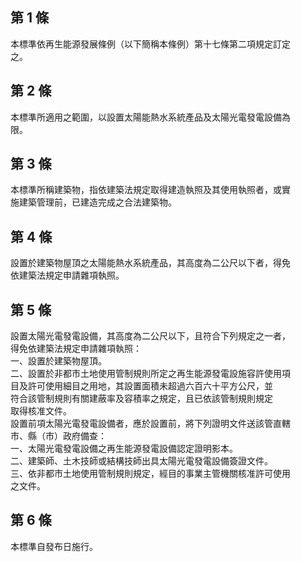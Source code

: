 第 1 條
-------
本標準依再生能源發展條例（以下簡稱本條例）第十七條第二項規定訂定  
之。

第 2 條
-------
本標準所適用之範圍，以設置太陽能熱水系統產品及太陽光電發電設備為  
限。

第 3 條
-------
本標準所稱建築物，指依建築法規定取得建造執照及其使用執照者，或實  
施建築管理前，已建造完成之合法建築物。

第 4 條
-------
設置於建築物屋頂之太陽能熱水系統產品，其高度為二公尺以下者，得免  
依建築法規定申請雜項執照。

第 5 條
-------
設置太陽光電發電設備，其高度為二公尺以下，且符合下列規定之一者，  
得免依建築法規定申請雜項執照：  
一、設置於建築物屋頂。  
二、設置於非都市土地使用管制規則所定之再生能源發電設施容許使用項  
    目及許可使用細目之用地，其設置面積未超過六百六十平方公尺，並  
    符合該管制規則有關建蔽率及容積率之規定，且已依該管制規則規定  
    取得核准文件。  
設置前項太陽光電發電設備者，應於設置前，將下列證明文件送該管直轄  
市、縣（市）政府備查：  
一、太陽光電發電設備之再生能源發電設備認定證明影本。  
二、建築師、土木技師或結構技師出具太陽光電發電設備簽證文件。  
三、依非都市土地使用管制規則規定，經目的事業主管機關核准許可使用  
    之文件。

第 6 條
-------
本標準自發布日施行。


